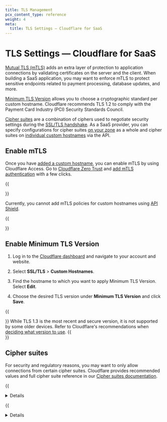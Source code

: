 ```yaml
---
title: TLS Management
pcx_content_type: reference
weight: 4
meta:
  title: TLS Settings — Cloudflare for SaaS
---
```


# TLS Settings — Cloudflare for SaaS

[Mutual TLS (mTLS)](https://www.cloudflare.com/learning/access-management/what-is-mutual-tls/) adds an extra layer of protection to application connections by validating certificates on the server and the client. When building a SaaS application, you may want to enforce mTLS to protect sensitive endpoints related to payment processing, database updates, and more.

[Minimum TLS Version](/ssl/edge-certificates/additional-options/minimum-tls/) allows you to choose a cryptographic standard per custom hostname. Cloudflare recommends TLS 1.2 to comply with the Payment Card Industry (PCI) Security Standards Council.

[Cipher suites](/ssl/reference/cipher-suites/) are a combination of ciphers used to negotiate security settings during the [SSL/TLS handshake](https://www.cloudflare.com/learning/ssl/what-happens-in-a-tls-handshake/). As a SaaS provider, you can specify configurations for cipher suites [on your zone](/api/operations/zone-settings-change-ciphers-setting) as a whole and cipher suites on [individual custom hostnames](/api/operations/custom-hostname-for-a-zone-create-custom-hostname) via the API.

## Enable mTLS

Once you have [added a custom hostname](/cloudflare-for-platforms/cloudflare-for-saas/start/getting-started/), you can enable mTLS by using Cloudflare Access. Go to [Cloudflare Zero Trust](https://one.dash.cloudflare.com/) and [add mTLS authentication](/cloudflare-one/identity/devices/access-integrations/mutual-tls-authentication/) with a few clicks.

{{<Aside type="note">}}

Currently, you cannot add mTLS policies for custom hostnames using [API Shield](/api-shield/security/mtls/).

{{</Aside>}}

## Enable Minimum TLS Version

1. Log in to the [Cloudflare dashboard](https://dash.cloudflare.com) and navigate to your account and website.

2. Select **SSL/TLS** > **Custom Hostnames**.

3. Find the hostname to which you want to apply Minimum TLS Version. Select **Edit**.

4. Choose the desired TLS version under **Minimum TLS Version** and click **Save**.

{{<Aside type="note">}}
While TLS 1.3 is the most recent and secure version, it is not supported by some older devices. Refer to Cloudflare's recommendations when [deciding what version to use](/ssl/reference/protocols/#decide-which-version-to-use).
{{</Aside>}}

## Cipher suites

For security and regulatory reasons, you may want to only allow connections from certain cipher suites. Cloudflare provides recommended values and full cipher suite reference in our [Cipher suites documentation](/ssl/reference/cipher-suites/).

{{<details header="Restrict cipher suites for zone">}}

Refer to [change ciphers setting on a zone](/api/operations/zone-settings-change-ciphers-setting).

</div>
</details>

{{<details header="Restrict cipher suites for custom hostname">}}

Refer to [SSL properties of a custom hostname](/api/operations/custom-hostname-for-a-zone-edit-custom-hostname).

</div>
</details>
